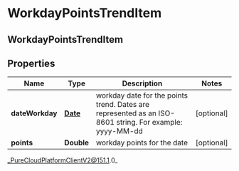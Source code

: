# WorkdayPointsTrendItem

## WorkdayPointsTrendItem

## Properties

|Name | Type | Description | Notes|
|------------ | ------------- | ------------- | -------------|
| **dateWorkday** | [**Date**](Date) | workday date for the points trend. Dates are represented as an ISO-8601 string. For example: yyyy-MM-dd | [optional] |
| **points** | **Double** | workday points for the date | [optional] |



_PureCloudPlatformClientV2@151.1.0_
